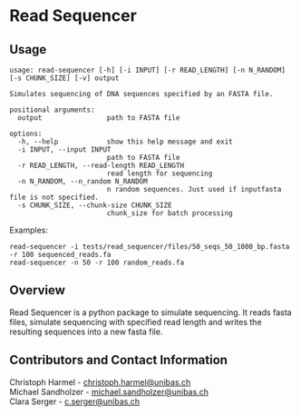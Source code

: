 # Read Sequencer

## Usage
```
usage: read-sequencer [-h] [-i INPUT] [-r READ_LENGTH] [-n N_RANDOM] [-s CHUNK_SIZE] [-v] output

Simulates sequencing of DNA sequences specified by an FASTA file.

positional arguments:
  output                path to FASTA file

options:
  -h, --help            show this help message and exit
  -i INPUT, --input INPUT
                        path to FASTA file
  -r READ_LENGTH, --read-length READ_LENGTH
                        read length for sequencing
  -n N_RANDOM, --n_random N_RANDOM
                        n random sequences. Just used if inputfasta file is not specified.
  -s CHUNK_SIZE, --chunk-size CHUNK_SIZE
                        chunk_size for batch processing
```

Examples:
```
read-sequencer -i tests/read_sequencer/files/50_seqs_50_1000_bp.fasta -r 100 sequenced_reads.fa
read-sequencer -n 50 -r 100 random_reads.fa
```

## Overview

Read Sequencer is a python package to simulate sequencing. 
It reads fasta files, simulate sequencing with specified read length and writes the resulting sequences into a new fasta file.


## Contributors and Contact Information

Christoph Harmel - christoph.harmel@unibas.ch  
Michael Sandholzer - michael.sandholzer@unibas.ch  
Clara Serger - c.serger@unibas.ch  

